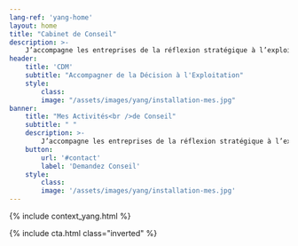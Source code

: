 ```yaml
---
lang-ref: 'yang-home'
layout: home
title: "Cabinet de Conseil"
description: >-
    J’accompagne les entreprises de la réflexion stratégique à l’exploitation des moyens. Analyse stratégique, définition de projet, structuration, gestion et pilotage, suivi d’exécution, gestion des risques, résolution de dysfonctionnements et de non-performances, amélioration continue.
header:
    title: 'CDM'
    subtitle: "Accompagner de la Décision à l'Exploitation"
    style:
        class:
        image: "/assets/images/yang/installation-mes.jpg"
banner:
    title: "Mes Activités<br />de Conseil"
    subtitle: " "
    description: >-
        J’accompagne les entreprises de la réflexion stratégique à l’exploitation des moyens à plusieurs niveaux :<br/>analyse stratégique, définition de projet, structuration, gestion et pilotage, suivi d’exécution, <br />gestion des risques, résolution de dysfonctionnements et de non-performances, amélioration continue.<br /><br /><br /><br /><br /><br />
    button:
        url: '#contact'
        label: 'Demandez Conseil'
    style:
        class:
        image: '/assets/images/yang/installation-mes.jpg'
---
```


{% include context_yang.html %}

{% include cta.html class="inverted" %}
